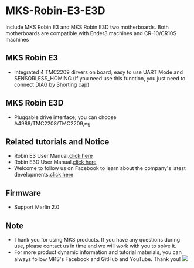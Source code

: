 # MKS-Robin-E3-E3D
Include MKS Robin E3 and MKS Robin E3D two motherboards. Both motherboards are compatible with Ender3 machines and CR-10/CR10S machines

## MKS Robin E3
- Integrated 4 TMC2209 dirvers on board, easy to use UART Mode and SENSORLESS_HOMING (If you need use this function, you just need to connect DIAG by Shorting cap)

## MKS Robin E3D
- Pluggable drive interface, you can choose A4988/TMC2208/TMC2209,eg

## Related tutorials and Notice
- Robin E3 User Manual.[click here](https://github.com/makerbase-mks/MKS-Robin-E3-E3D/wiki/MKS-Robin-E3-V1.0-User-Manual)
- Robin E3D User Manual.[click here](https://github.com/makerbase-mks/MKS-Robin-E3-E3D/wiki/MKS-Robin-E3D-V1.0-User-Manual)
- Welcome to follow us on Facebook to learn about the company's latest developments.[click here](https://www.facebook.com/Makerbase.mks/)

## Firmware 
- Support Marlin 2.0

## Note
- Thank you for using MKS products. If you have any questions during use, please contact us in time and we will work with you to solve it.
- For more product dynamic information and tutorial materials, you can always follow MKS's Facebook and GitHub and YouTube. Thank you!
![](https://github.com/makerbase-mks/MKS-Robin-Nano/blob/master/hardware/Image/MKS_FGA.png)
